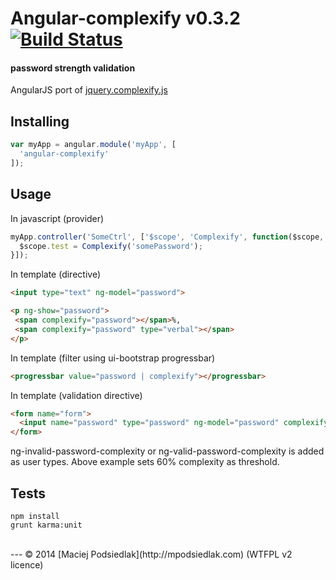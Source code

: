 Angular-complexify v0.3.2 [![Build Status](https://travis-ci.org/Kraku/angular-complexify.svg?branch=master)](https://travis-ci.org/Kraku/angular-complexify)
===============
#### password strength validation
AngularJS port of [jquery.complexify.js](https://github.com/danpalmer/jquery.complexify.js)

## Installing
```js
var myApp = angular.module('myApp', [
  'angular-complexify'
]);
```

## Usage
In javascript (provider)
```js
myApp.controller('SomeCtrl', ['$scope', 'Complexify', function($scope, Complexify) {
  $scope.test = Complexify('somePassword');
}]);
```

In template (directive)
```html
<input type="text" ng-model="password">

<p ng-show="password">
 <span complexify="password"></span>%,
 <span complexify="password" type="verbal"></span>
</p>
```

In template (filter using ui-bootstrap progressbar)
```html
<progressbar value="password | complexify"></progressbar>
```

In template (validation directive)
```html
<form name="form">
  <input name="password" type="password" ng-model="password" complexify-validate="60">
</form>
```
ng-invalid-password-complexity or ng-valid-password-complexity is added as user types. Above example sets 60% complexity as threshold.

## Tests
```
npm install
grunt karma:unit
```
<br>
---
© 2014 [Maciej Podsiedlak](http://mpodsiedlak.com) (WTFPL v2 licence)

